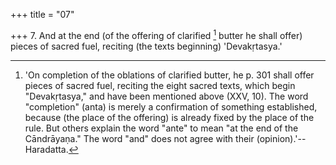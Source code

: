 +++
title = "07"

+++
7. And at the end (of the offering of clarified [^5]  butter he shall offer) pieces of sacred fuel, reciting (the texts beginning) 'Devakṛtasya.'


[^5]:  'On completion of the oblations of clarified butter, he p. 301 shall offer pieces of sacred fuel, reciting the eight sacred texts, which begin "Devakṛtasya," and have been mentioned above (XXV, 10). The word "completion" (anta) is merely a confirmation of something established, because (the place of the offering) is already fixed by the place of the rule. But others explain the word "ante" to mean "at the end of the Cāndrāyaṇa." The word "and" does not agree with their (opinion).'--Haradatta.
